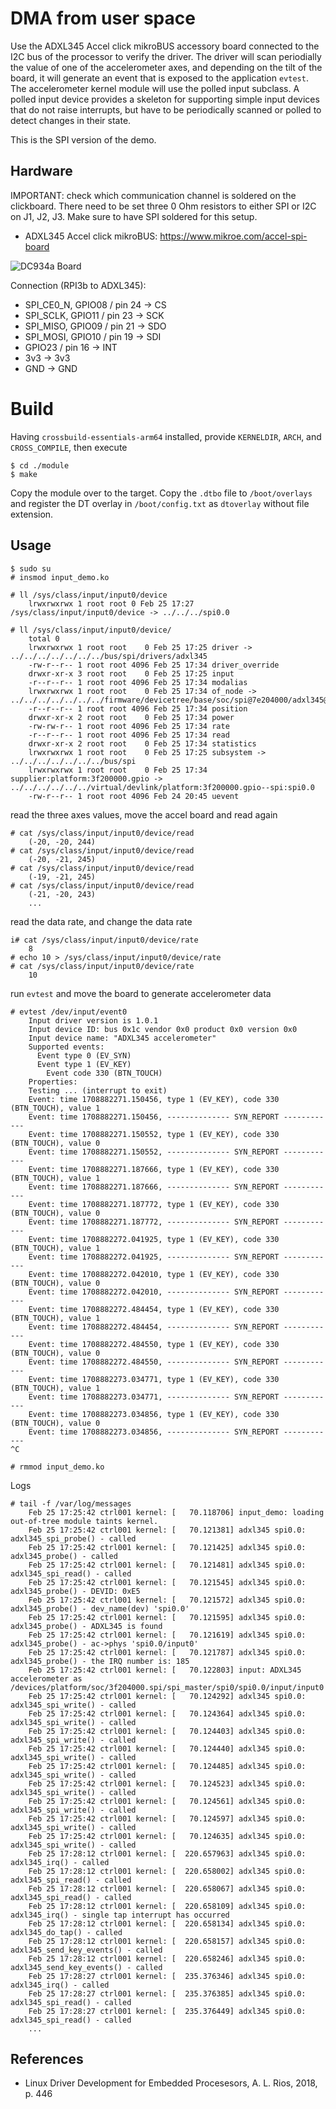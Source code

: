 # DMA from user space

Use the ADXL345 Accel click mikroBUS accessory board connected to the
I2C bus of the processor to verify the driver. The driver will scan
periodially the value of one of the accelerometer axes, and depending
on the tilt of the board, it will generate an event that is exposed to
the application `evtest`. The accelerometer kernel module will use the
polled input subclass. A polled input device provides a skeleton for
supporting simple input devices that do not raise interrupts, but have
to be periodically scanned or polled to detect changes in their state.  

This is the SPI version of the demo.  

## Hardware

IMPORTANT: check which communication channel is soldered on the clickboard.
There need to be set three 0 Ohm resistors to either SPI or I2C on J1, J2,
J3. Make sure to have SPI soldered for this setup.

- ADXL345 Accel click mikroBUS: https://www.mikroe.com/accel-spi-board

![DC934a Board](../input-subsystem__adxl345-accel-via-i2c-polling/pics/adxl345.png)  

Connection (RPI3b to ADXL345):  
- SPI_CE0_N, GPIO08 / pin 24 -> CS
- SPI_SCLK, GPIO11 / pin 23 -> SCK
- SPI_MISO, GPIO09 / pin 21 -> SDO
- SPI_MOSI, GPIO10 / pin 19 -> SDI
- GPIO23 / pin 16 -> INT
- 3v3 -> 3v3
- GND -> GND

# Build

Having `crossbuild-essentials-arm64` installed, provide `KERNELDIR`, `ARCH`, and `CROSS_COMPILE`, then execute  
```
$ cd ./module
$ make
```
Copy the module over to the target. Copy the `.dtbo` file to `/boot/overlays` and register the DT overlay in `/boot/config.txt` as `dtoverlay` without file extension.  

## Usage

```
$ sudo su
# insmod input_demo.ko

# ll /sys/class/input/input0/device
    lrwxrwxrwx 1 root root 0 Feb 25 17:27 /sys/class/input/input0/device -> ../../../spi0.0

# ll /sys/class/input/input0/device/
    total 0
    lrwxrwxrwx 1 root root    0 Feb 25 17:25 driver -> ../../../../../../../bus/spi/drivers/adxl345
    -rw-r--r-- 1 root root 4096 Feb 25 17:34 driver_override
    drwxr-xr-x 3 root root    0 Feb 25 17:25 input
    -r--r--r-- 1 root root 4096 Feb 25 17:34 modalias
    lrwxrwxrwx 1 root root    0 Feb 25 17:34 of_node -> ../../../../../../../firmware/devicetree/base/soc/spi@7e204000/adxl345@0
    -r--r--r-- 1 root root 4096 Feb 25 17:34 position
    drwxr-xr-x 2 root root    0 Feb 25 17:34 power
    -rw-rw-r-- 1 root root 4096 Feb 25 17:34 rate
    -r--r--r-- 1 root root 4096 Feb 25 17:34 read
    drwxr-xr-x 2 root root    0 Feb 25 17:34 statistics
    lrwxrwxrwx 1 root root    0 Feb 25 17:25 subsystem -> ../../../../../../../bus/spi
    lrwxrwxrwx 1 root root    0 Feb 25 17:34 supplier:platform:3f200000.gpio -> ../../../../../../virtual/devlink/platform:3f200000.gpio--spi:spi0.0
    -rw-r--r-- 1 root root 4096 Feb 24 20:45 uevent
```

read the three axes values, move the accel board and read again  
```
# cat /sys/class/input/input0/device/read
    (-20, -20, 244)
# cat /sys/class/input/input0/device/read
    (-20, -21, 245)
# cat /sys/class/input/input0/device/read
    (-19, -21, 245)
# cat /sys/class/input/input0/device/read
    (-21, -20, 243)
    ...
```

read the data rate, and change the data rate  
```
i# cat /sys/class/input/input0/device/rate 
    8
# echo 10 > /sys/class/input/input0/device/rate 
# cat /sys/class/input/input0/device/rate 
    10
```

run `evtest` and move the board to generate accelerometer data  
```
# evtest /dev/input/event0
    Input driver version is 1.0.1
    Input device ID: bus 0x1c vendor 0x0 product 0x0 version 0x0
    Input device name: "ADXL345 accelerometer"
    Supported events:
      Event type 0 (EV_SYN)
      Event type 1 (EV_KEY)
        Event code 330 (BTN_TOUCH)
    Properties:
    Testing ... (interrupt to exit)
    Event: time 1708882271.150456, type 1 (EV_KEY), code 330 (BTN_TOUCH), value 1
    Event: time 1708882271.150456, -------------- SYN_REPORT ------------
    Event: time 1708882271.150552, type 1 (EV_KEY), code 330 (BTN_TOUCH), value 0
    Event: time 1708882271.150552, -------------- SYN_REPORT ------------
    Event: time 1708882271.187666, type 1 (EV_KEY), code 330 (BTN_TOUCH), value 1
    Event: time 1708882271.187666, -------------- SYN_REPORT ------------
    Event: time 1708882271.187772, type 1 (EV_KEY), code 330 (BTN_TOUCH), value 0
    Event: time 1708882271.187772, -------------- SYN_REPORT ------------
    Event: time 1708882272.041925, type 1 (EV_KEY), code 330 (BTN_TOUCH), value 1
    Event: time 1708882272.041925, -------------- SYN_REPORT ------------
    Event: time 1708882272.042010, type 1 (EV_KEY), code 330 (BTN_TOUCH), value 0
    Event: time 1708882272.042010, -------------- SYN_REPORT ------------
    Event: time 1708882272.484454, type 1 (EV_KEY), code 330 (BTN_TOUCH), value 1
    Event: time 1708882272.484454, -------------- SYN_REPORT ------------
    Event: time 1708882272.484550, type 1 (EV_KEY), code 330 (BTN_TOUCH), value 0
    Event: time 1708882272.484550, -------------- SYN_REPORT ------------
    Event: time 1708882273.034771, type 1 (EV_KEY), code 330 (BTN_TOUCH), value 1
    Event: time 1708882273.034771, -------------- SYN_REPORT ------------
    Event: time 1708882273.034856, type 1 (EV_KEY), code 330 (BTN_TOUCH), value 0
    Event: time 1708882273.034856, -------------- SYN_REPORT ------------
^C

# rmmod input_demo.ko
```

Logs   
```
# tail -f /var/log/messages
    Feb 25 17:25:42 ctrl001 kernel: [   70.118706] input_demo: loading out-of-tree module taints kernel.
    Feb 25 17:25:42 ctrl001 kernel: [   70.121381] adxl345 spi0.0: adxl345_spi_probe() - called
    Feb 25 17:25:42 ctrl001 kernel: [   70.121425] adxl345 spi0.0: adxl345_probe() - called
    Feb 25 17:25:42 ctrl001 kernel: [   70.121481] adxl345 spi0.0: adxl345_spi_read() - called
    Feb 25 17:25:42 ctrl001 kernel: [   70.121545] adxl345 spi0.0: adxl345_probe() - DEVID: 0xE5
    Feb 25 17:25:42 ctrl001 kernel: [   70.121572] adxl345 spi0.0: adxl345_probe() - dev_name(dev) 'spi0.0'
    Feb 25 17:25:42 ctrl001 kernel: [   70.121595] adxl345 spi0.0: adxl345_probe() - ADXL345 is found
    Feb 25 17:25:42 ctrl001 kernel: [   70.121619] adxl345 spi0.0: adxl345_probe() - ac->phys 'spi0.0/input0'
    Feb 25 17:25:42 ctrl001 kernel: [   70.121787] adxl345 spi0.0: adxl345_probe() - the IRQ number is: 185
    Feb 25 17:25:42 ctrl001 kernel: [   70.122803] input: ADXL345 accelerometer as /devices/platform/soc/3f204000.spi/spi_master/spi0/spi0.0/input/input0
    Feb 25 17:25:42 ctrl001 kernel: [   70.124292] adxl345 spi0.0: adxl345_spi_write() - called
    Feb 25 17:25:42 ctrl001 kernel: [   70.124364] adxl345 spi0.0: adxl345_spi_write() - called
    Feb 25 17:25:42 ctrl001 kernel: [   70.124403] adxl345 spi0.0: adxl345_spi_write() - called
    Feb 25 17:25:42 ctrl001 kernel: [   70.124440] adxl345 spi0.0: adxl345_spi_write() - called
    Feb 25 17:25:42 ctrl001 kernel: [   70.124485] adxl345 spi0.0: adxl345_spi_write() - called
    Feb 25 17:25:42 ctrl001 kernel: [   70.124523] adxl345 spi0.0: adxl345_spi_write() - called
    Feb 25 17:25:42 ctrl001 kernel: [   70.124561] adxl345 spi0.0: adxl345_spi_write() - called
    Feb 25 17:25:42 ctrl001 kernel: [   70.124597] adxl345 spi0.0: adxl345_spi_write() - called
    Feb 25 17:25:42 ctrl001 kernel: [   70.124635] adxl345 spi0.0: adxl345_spi_write() - called
    Feb 25 17:28:12 ctrl001 kernel: [  220.657963] adxl345 spi0.0: adxl345_irq() - called
    Feb 25 17:28:12 ctrl001 kernel: [  220.658002] adxl345 spi0.0: adxl345_spi_read() - called
    Feb 25 17:28:12 ctrl001 kernel: [  220.658067] adxl345 spi0.0: adxl345_spi_read() - called
    Feb 25 17:28:12 ctrl001 kernel: [  220.658109] adxl345 spi0.0: adxl345_irq() - single tap interrupt has occurred
    Feb 25 17:28:12 ctrl001 kernel: [  220.658134] adxl345 spi0.0: adxl345_do_tap() - called
    Feb 25 17:28:12 ctrl001 kernel: [  220.658157] adxl345 spi0.0: adxl345_send_key_events() - called
    Feb 25 17:28:12 ctrl001 kernel: [  220.658246] adxl345 spi0.0: adxl345_send_key_events() - called
    Feb 25 17:28:27 ctrl001 kernel: [  235.376346] adxl345 spi0.0: adxl345_irq() - called
    Feb 25 17:28:27 ctrl001 kernel: [  235.376385] adxl345 spi0.0: adxl345_spi_read() - called
    Feb 25 17:28:27 ctrl001 kernel: [  235.376449] adxl345 spi0.0: adxl345_spi_read() - called
    ...
```

## References
* Linux Driver Development for Embedded Procesesors, A. L. Rios, 2018, p. 446  
